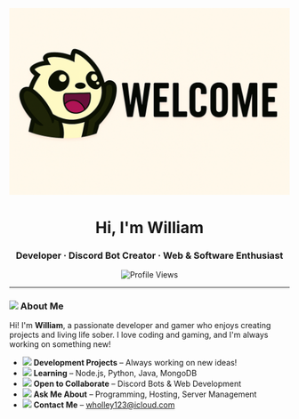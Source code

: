 <p align="center">
  <img src="https://github.com/4realwilly/4realwilly/blob/main/My%20Images/Welcome-Banner.png?raw=true" alt="Welcome Banner" />
</p>

<h1 align="center">Hi, I'm William</h1>
<h3 align="center">Developer · Discord Bot Creator · Web & Software Enthusiast</h3>

<p align="center">
  <img src="https://komarev.com/ghpvc/?username=william2sober&label=Profile%20views&color=0e75b6&style=flat" alt="Profile Views" />
</p>

---

### <img src="https://cdn.discordapp.com/emojis/1389360328772423811.png" width="20" /> About Me

Hi! I'm **William**, a passionate developer and gamer who enjoys creating projects and living life sober. I love coding and gaming, and I'm always working on something new!

- <img src="https://cdn.discordapp.com/emojis/1389360328772423811.png" width="20" /> **Development Projects** – Always working on new ideas!  
- <img src="https://cdn.discordapp.com/emojis/1389360328772423811.png" width="20" /> **Learning** – Node.js, Python, Java, MongoDB  
- <img src="https://cdn.discordapp.com/emojis/1389360328772423811.png" width="20" /> **Open to Collaborate** – Discord Bots & Web Development  
- <img src="https://cdn.discordapp.com/emojis/1389360328772423811.png" width="20" /> **Ask Me About** – Programming, Hosting, Server Management  
- <img src="https://cdn.discordapp.com/emojis/1389360328772423811.png" width="20" /> **Contact Me** – wholley123@icloud.com
